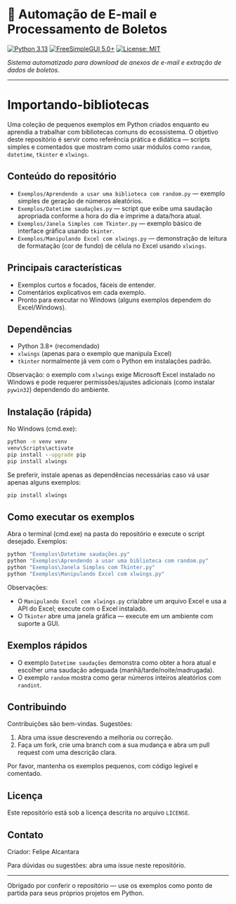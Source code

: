 # 🤖 Automação de E-mail e Processamento de Boletos

[![Python 3.13](https://img.shields.io/badge/Python-3.13-blue?logo=python&logoColor=white)](https://www.python.org/) [![FreeSimpleGUI 5.0+](https://img.shields.io/badge/FreeSimpleGUI-5.0%2B-brightgreen)](#) [![License: MIT](https://img.shields.io/badge/License-MIT-yellow.svg)](LICENSE)

_*Sistema automatizado para download de anexos de e-mail e extração de dados de boletos.*_

---

# Importando-bibliotecas

Uma coleção de pequenos exemplos em Python criados enquanto eu aprendia a trabalhar com bibliotecas comuns do ecossistema. O objetivo deste repositório é servir como referência prática e didática — scripts simples e comentados que mostram como usar módulos como `random`, `datetime`, `tkinter` e `xlwings`.

## Conteúdo do repositório

- `Exemplos/Aprendendo a usar uma biblioteca com random.py` — exemplo simples de geração de números aleatórios.
- `Exemplos/Datetime saudações.py` — script que exibe uma saudação apropriada conforme a hora do dia e imprime a data/hora atual.
- `Exemplos/Janela Simples com Tkinter.py` — exemplo básico de interface gráfica usando `tkinter`.
- `Exemplos/Manipulando Excel com xlwings.py` — demonstração de leitura de formatação (cor de fundo) de célula no Excel usando `xlwings`.

## Principais características

- Exemplos curtos e focados, fáceis de entender.
- Comentários explicativos em cada exemplo.
- Pronto para executar no Windows (alguns exemplos dependem do Excel/Windows).

## Dependências

- Python 3.8+ (recomendado)
- `xlwings` (apenas para o exemplo que manipula Excel)
- `tkinter` normalmente já vem com o Python em instalações padrão.

Observação: o exemplo com `xlwings` exige Microsoft Excel instalado no Windows e pode requerer permissões/ajustes adicionais (como instalar `pywin32`) dependendo do ambiente.

## Instalação (rápida)

No Windows (cmd.exe):

```bat
python -m venv venv
venv\Scripts\activate
pip install --upgrade pip
pip install xlwings
```

Se preferir, instale apenas as dependências necessárias caso vá usar apenas alguns exemplos:

```bat
pip install xlwings
```

## Como executar os exemplos

Abra o terminal (cmd.exe) na pasta do repositório e execute o script desejado. Exemplos:

```bat
python "Exemplos\Datetime saudações.py"
python "Exemplos\Aprendendo a usar uma biblioteca com random.py"
python "Exemplos\Janela Simples com Tkinter.py"
python "Exemplos\Manipulando Excel com xlwings.py"
```

Observações:
- O `Manipulando Excel com xlwings.py` cria/abre um arquivo Excel e usa a API do Excel; execute com o Excel instalado.
- O `Tkinter` abre uma janela gráfica — execute em um ambiente com suporte a GUI.

## Exemplos rápidos

- O exemplo `Datetime saudações` demonstra como obter a hora atual e escolher uma saudação adequada (manhã/tarde/noite/madrugada).
- O exemplo `random` mostra como gerar números inteiros aleatórios com `randint`.

## Contribuindo

Contribuições são bem-vindas. Sugestões:

1. Abra uma issue descrevendo a melhoria ou correção.
2. Faça um fork, crie uma branch com a sua mudança e abra um pull request com uma descrição clara.

Por favor, mantenha os exemplos pequenos, com código legível e comentado.

## Licença

Este repositório está sob a licença descrita no arquivo `LICENSE`.

## Contato

Criador: Felipe Alcantara

Para dúvidas ou sugestões: abra uma issue neste repositório.

---

Obrigado por conferir o repositório — use os exemplos como ponto de partida para seus próprios projetos em Python.
